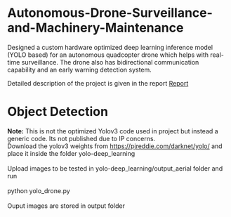 # Autonomous-Drone-Surveillance-and-Machinery-Maintenance

Designed a custom hardware optimized deep learning inference model (YOLO based) for an autonomous quadcopter drone which helps with real-time surveillance. The drone also has bidirectional communication capability and an early warning detection system.

Detailed description of the project is given in the report [Report](https://github.com/sand47/Autonomous-Drone-Surveillance-and-Machinery-Maintenance/blob/master/project_report.pdf)

# Object Detection 

**Note:** This is not the optimized Yolov3 code used in project but instead a generic code. Its not published due to IP concerns.  <br>
Download the yolov3 weights from https://pjreddie.com/darknet/yolo/ and place it inside the folder yolo-deep_learning
<br><br>
Upload images to be tested in yolo-deep_learning/output_aerial folder and run 
<br><br>
python yolo_drone.py 
<br><br>
Ouput images are stored in output folder 

 
